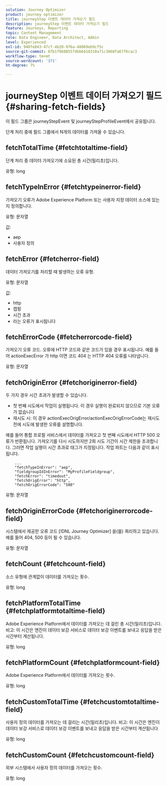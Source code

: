 ```yaml
---
solution: Journey Optimizer
product: journey optimizer
title: journeyStep 이벤트 데이터 가져오기 필드
description: journeyStep 이벤트 데이터 가져오기 필드
feature: Journeys, Reporting
topic: Content Management
role: Data Engineer, Data Architect, Admin
level: Experienced
exl-id: 948fe843-47cf-4b20-976a-48069eb9cf5c
source-git-commit: 07b1f9b885574bb6418310a71c3060fa67f6cac3
workflow-type: tm+mt
source-wordcount: '371'
ht-degree: 7%

---
```


# journeyStep 이벤트 데이터 가져오기 필드 {#sharing-fetch-fields}

이 필드 그룹은 journeyStepEvent 및 journeyStepProfileEvent에서 공유됩니다.

단계 처리 중에 필드 그룹에서 N개의 데이터를 가져올 수 있습니다.

## fetchTotalTime {#fetchtotaltime-field}

단계 처리 중 데이터 가져오기에 소요된 총 시간(밀리초)입니다.

유형: long

## fetchTypeInError {#fetchtypeinerror-field}

가져오기 오류가 Adobe Experience Platform 또는 사용자 지정 데이터 소스에 있는지 정의합니다.

유형: 문자열

값:
* aep
* 사용자 정의

## fetchError {#fetcherror-field}

데이터 가져오기를 처리할 때 발생하는 오류 유형.

유형: 문자열

값:
* http
* 캡핑
* 시간 초과
* 라는 오류가 표시됩니다

## fetchErrorCode {#fetcherrorcode-field}

가져오기 오류 코드. 오류에 HTTP 코드와 같은 코드가 있을 경우 표시됩니다. 예를 들어 actionExecError 가 http 이면 코드 404 는 HTTP 404 오류를 나타냅니다.

유형: 문자열

## fetchOriginError {#fetchoriginerror-field}

두 가지 경우 시간 초과가 발생할 수 있습니다.

* 첫 번째 시도에서 작업이 실행됩니다. 이 경우 실행이 완료되지 않으므로 기본 오류가 없습니다
* 재시도 시: 이 경우 actionExecOrigError/actionExecOrigErrorCode는 재시도 전에 시도에 발생한 오류를 설명합니다.

예를 들어 통합 프로필 서비스에서 데이터를 가져오고 첫 번째 시도에서 HTTP 500 오류가 반환됩니다. 가져오기를 다시 시도하지만 2회 시도 기간이 시간 제한을 초과합니다. 그러면 작업 실행이 시간 초과로 태그가 지정됩니다. 작업 파트는 다음과 같이 표시됩니다.

```
    ...
    "fetchTypeInError": "aep",
    "fieldgroupIdInError": "MyProfileFieldgroup",
    "fetchError": "timedout",
    "fetchOrigError": "http",
    "fetchOrigErrorCode": "500"
```

유형: 문자열

## fetchOriginErrorCode {#fetchoriginerrorcode-field}

시스템에서 제공한 오류 코드 [!DNL Journey Optimizer] 을(를) 쿼리하고 있습니다. 예를 들어 404, 500 등이 될 수 있습니다.

유형: 문자열

## fetchCount {#fetchcount-field}

소스 유형에 관계없이 데이터를 가져오는 횟수.

유형: long

## fetchPlatformTotalTime {#fetchplatformtotaltime-field}

Adobe Experience Platform에서 데이터를 가져오는 데 걸린 총 시간(밀리초)입니다. 비고: 이 시간은 엔진이 데이터 보강 서비스로 데이터 보강 이벤트를 보내고 응답을 받은 시간부터 계산됩니다.

유형: long

## fetchPlatformCount {#fetchplatformcount-field}

Adobe Experience Platform에서 데이터를 가져오는 횟수.

유형: long

## fetchCustomTotalTime {#fetchcustomtotaltime-field}

사용자 정의 데이터를 가져오는 데 걸리는 시간(밀리초)입니다. 비고: 이 시간은 엔진이 데이터 보강 서비스로 데이터 보강 이벤트를 보내고 응답을 받은 시간부터 계산됩니다

유형: long

## fetchCustomCount {#fetchcustomcount-field}

외부 시스템에서 사용자 정의 데이터를 가져오는 횟수.

유형: long
